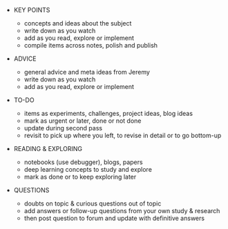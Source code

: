 - KEY POINTS
    - concepts and ideas about the subject
    - write down as you watch
    - add as you read, explore or implement
    - compile items across notes, polish and publish

- ADVICE
    - general advice and meta ideas from Jeremy
    - write down as you watch
    - add as you read, explore or implement

- TO-DO
    - items as experiments, challenges, project ideas, blog ideas
    - mark as urgent or later, done or not done
    - update during second pass
    - revisit to pick up where you left, to revise in detail or to go bottom-up

- READING & EXPLORING
    - notebooks (use debugger), blogs, papers
    - deep learning concepts to study and explore
    - mark as done or to keep exploring later

- QUESTIONS
    - doubts on topic & curious questions out of topic
    - add answers or follow-up questions from your own study & research
    - then post question to forum and update with definitive answers
